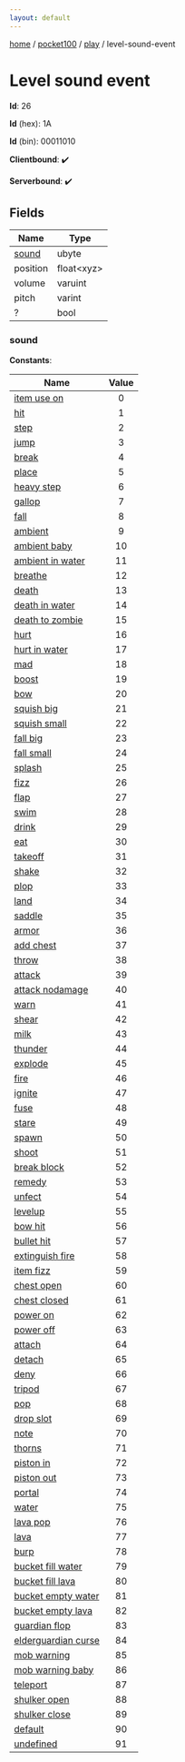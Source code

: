 ```yaml
---
layout: default
---
```


[home](/)  /  [pocket100](/protocol/pocket100)  /  [play](/protocol/pocket100/play)  /  level-sound-event

# Level sound event

**Id**: 26

**Id** (hex): 1A

**Id** (bin): 00011010

**Clientbound**: ✔️

**Serverbound**: ✔️

## Fields

Name | Type
---|---
[sound](#sound) | ubyte
position | float&lt;xyz&gt;
volume | varuint
pitch | varint
? | bool

### sound

**Constants**:

Name | Value
---|:---:
[item use on](sound_item-use-on) | 0
[hit](sound_hit) | 1
[step](sound_step) | 2
[jump](sound_jump) | 3
[break](sound_break) | 4
[place](sound_place) | 5
[heavy step](sound_heavy-step) | 6
[gallop](sound_gallop) | 7
[fall](sound_fall) | 8
[ambient](sound_ambient) | 9
[ambient baby](sound_ambient-baby) | 10
[ambient in water](sound_ambient-in-water) | 11
[breathe](sound_breathe) | 12
[death](sound_death) | 13
[death in water](sound_death-in-water) | 14
[death to zombie](sound_death-to-zombie) | 15
[hurt](sound_hurt) | 16
[hurt in water](sound_hurt-in-water) | 17
[mad](sound_mad) | 18
[boost](sound_boost) | 19
[bow](sound_bow) | 20
[squish big](sound_squish-big) | 21
[squish small](sound_squish-small) | 22
[fall big](sound_fall-big) | 23
[fall small](sound_fall-small) | 24
[splash](sound_splash) | 25
[fizz](sound_fizz) | 26
[flap](sound_flap) | 27
[swim](sound_swim) | 28
[drink](sound_drink) | 29
[eat](sound_eat) | 30
[takeoff](sound_takeoff) | 31
[shake](sound_shake) | 32
[plop](sound_plop) | 33
[land](sound_land) | 34
[saddle](sound_saddle) | 35
[armor](sound_armor) | 36
[add chest](sound_add-chest) | 37
[throw](sound_throw) | 38
[attack](sound_attack) | 39
[attack nodamage](sound_attack-nodamage) | 40
[warn](sound_warn) | 41
[shear](sound_shear) | 42
[milk](sound_milk) | 43
[thunder](sound_thunder) | 44
[explode](sound_explode) | 45
[fire](sound_fire) | 46
[ignite](sound_ignite) | 47
[fuse](sound_fuse) | 48
[stare](sound_stare) | 49
[spawn](sound_spawn) | 50
[shoot](sound_shoot) | 51
[break block](sound_break-block) | 52
[remedy](sound_remedy) | 53
[unfect](sound_unfect) | 54
[levelup](sound_levelup) | 55
[bow hit](sound_bow-hit) | 56
[bullet hit](sound_bullet-hit) | 57
[extinguish fire](sound_extinguish-fire) | 58
[item fizz](sound_item-fizz) | 59
[chest open](sound_chest-open) | 60
[chest closed](sound_chest-closed) | 61
[power on](sound_power-on) | 62
[power off](sound_power-off) | 63
[attach](sound_attach) | 64
[detach](sound_detach) | 65
[deny](sound_deny) | 66
[tripod](sound_tripod) | 67
[pop](sound_pop) | 68
[drop slot](sound_drop-slot) | 69
[note](sound_note) | 70
[thorns](sound_thorns) | 71
[piston in](sound_piston-in) | 72
[piston out](sound_piston-out) | 73
[portal](sound_portal) | 74
[water](sound_water) | 75
[lava pop](sound_lava-pop) | 76
[lava](sound_lava) | 77
[burp](sound_burp) | 78
[bucket fill water](sound_bucket-fill-water) | 79
[bucket fill lava](sound_bucket-fill-lava) | 80
[bucket empty water](sound_bucket-empty-water) | 81
[bucket empty lava](sound_bucket-empty-lava) | 82
[guardian flop](sound_guardian-flop) | 83
[elderguardian curse](sound_elderguardian-curse) | 84
[mob warning](sound_mob-warning) | 85
[mob warning baby](sound_mob-warning-baby) | 86
[teleport](sound_teleport) | 87
[shulker open](sound_shulker-open) | 88
[shulker close](sound_shulker-close) | 89
[default](sound_default) | 90
[undefined](sound_undefined) | 91
